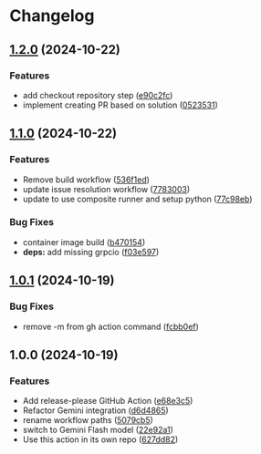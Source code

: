 # Changelog

## [1.2.0](https://github.com/laurigates/gha-issue-resolution/compare/v1.1.0...v1.2.0) (2024-10-22)


### Features

* add checkout repository step ([e90c2fc](https://github.com/laurigates/gha-issue-resolution/commit/e90c2fccb5f2e032b1ba23a3bb98c1eb8d0537a7))
* implement creating PR based on solution ([0523531](https://github.com/laurigates/gha-issue-resolution/commit/0523531cb767171cfbac2d0f99624df0c2ce546b))

## [1.1.0](https://github.com/laurigates/gha-issue-resolution/compare/v1.0.1...v1.1.0) (2024-10-22)


### Features

* Remove build workflow ([536f1ed](https://github.com/laurigates/gha-issue-resolution/commit/536f1ed0a215a48b573955f9223fb33c142df07d))
* update issue resolution workflow ([7783003](https://github.com/laurigates/gha-issue-resolution/commit/778300350b341287f8f74fa767f7fdb1cdbf4301))
* update to use composite runner and setup python ([77c98eb](https://github.com/laurigates/gha-issue-resolution/commit/77c98ebd731070126dad5f621d8ec2b3aff3314b))


### Bug Fixes

* container image build ([b470154](https://github.com/laurigates/gha-issue-resolution/commit/b470154e11a7acbe85ad170a6302afe58d43c5df))
* **deps:** add missing grpcio ([f03e597](https://github.com/laurigates/gha-issue-resolution/commit/f03e5979f1a9b060f93f28e15fd5a6b02119c789))

## [1.0.1](https://github.com/laurigates/gha-issue-resolution/compare/v1.0.0...v1.0.1) (2024-10-19)


### Bug Fixes

* remove -m from gh action command ([fcbb0ef](https://github.com/laurigates/gha-issue-resolution/commit/fcbb0efea9168f1e4e64fcd2abe3cdec60962699))

## 1.0.0 (2024-10-19)


### Features

* Add release-please GitHub Action ([e68e3c5](https://github.com/laurigates/gha-issue-resolution/commit/e68e3c509f1837483ccb38ec090e8aa6e517f249))
* Refactor Gemini integration ([d6d4865](https://github.com/laurigates/gha-issue-resolution/commit/d6d4865908a1d37abe011bf10f1798264820e3a4))
* rename workflow paths ([5079cb5](https://github.com/laurigates/gha-issue-resolution/commit/5079cb56c1f62486cdd875279922a9bdb7e2aaf5))
* switch to Gemini Flash model ([22e92a1](https://github.com/laurigates/gha-issue-resolution/commit/22e92a1c1d8e35e469cda6e74f554a29e110cef1))
* Use this action in its own repo ([627dd82](https://github.com/laurigates/gha-issue-resolution/commit/627dd82bf2f1b7711242a90e7a9767bae59e3f8d))
